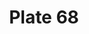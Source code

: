 ---
pid: '68'
an: '7'
title: Plate 68
rev_year: 
_date: 
caption: 'Cornette en forme de Casque, garnie de Rubans Nuancés. Broderies etrusques. '
translation: Cornette in the shape of a helmet, decorated with shade ribbons. Etruscan
  embroderies.
student: Ana Karen Aguero
keywords: "[ Nuancés ]"
permalink: /plates/68/
layout: plate-page
---